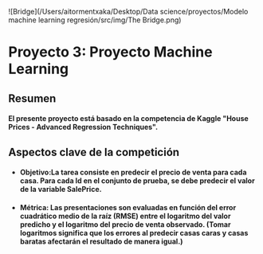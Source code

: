 ![Bridge](/Users/aitormentxaka/Desktop/Data science/proyectos/Modelo machine learning regresión/src/img/The Bridge.png)

# Proyecto 3: Proyecto Machine Learning

## Resumen

#### El presente proyecto está basado en la competencia de Kaggle "House Prices - Advanced Regression Techniques".

## Aspectos clave de la competición

- #### Objetivo:La tarea consiste en predecir el precio de venta para cada casa. Para cada Id en el conjunto de prueba, se debe predecir el valor de la variable SalePrice.

- #### Métrica: Las presentaciones son evaluadas en función del error cuadrático medio de la raíz (RMSE) entre el logaritmo del valor predicho y el logaritmo del precio de venta observado. (Tomar logaritmos significa que los errores al predecir casas caras y casas baratas afectarán el resultado de manera igual.)
